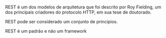 REST é um dos modelos de arquitetura que foi descrito por Roy Fielding, um dos principais criadores do protocolo HTTP, em sua tese de doutorado.

REST pode ser considerado um conjunto de principios.

REST é um padrão e não um framework